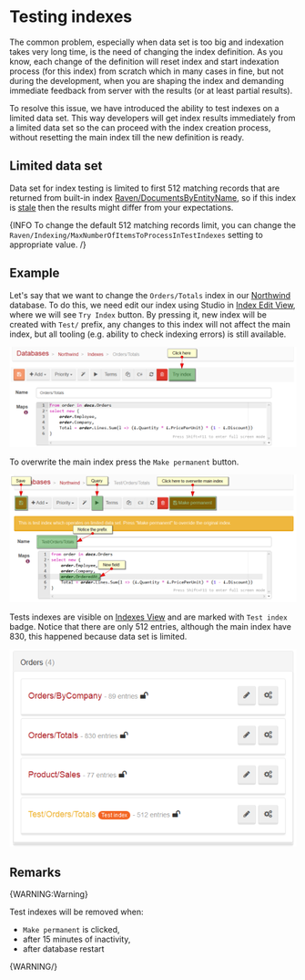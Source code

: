 ﻿# Testing indexes

The common problem, especially when data set is too big and indexation takes very long time, is the need of changing the index definition. As you know, each change of the definition will reset index and start indexation process (for this index) from scratch which in many cases in fine, but not during the development, when you are shaping the index and demanding immediate feedback from server with the results (or at least partial results).

To resolve this issue, we have introduced the ability to test indexes on a limited data set. This way developers will get index results immediately from a limited data set so the can proceed with the index creation process, without resetting the main index till the new definition is ready.

## Limited data set

Data set for index testing is limited to first 512 matching records that are returned from built-in index [Raven/DocumentsByEntityName](../indexes/indexing-basics#default-index), so if this index is [stale](../indexes/stale-indexes) then the results might differ from your expectations.

{INFO To change the default 512 matching records limit, you can change the `Raven/Indexing/MaxNumberOfItemsToProcessInTestIndexes` setting to appropriate value. /}

## Example

Let's say that we want to change the `Orders/Totals` index in our [Northwind](../studio/overview/tasks/create-sample-data) database. To do this, we need edit our index using Studio in [Index Edit View](../studio/overview/indexes/index-edit-view), where we will see `Try Index` button. By pressing it, new index will be created with `Test/` prefix, any changes to this index will not affect the main index, but all tooling (e.g. ability to check indexing errors) is still available.

![Figure 1. Testing indexes. Try index.](images/testing-indexes-1.png)

To overwrite the main index press the `Make permanent` button.

![Figure 2. Testing indexes. Make permanent.](images/testing-indexes-2.png)

Tests indexes are visible on [Indexes View](../studio/overview/indexes/indexes-view) and are marked with `Test index` badge. Notice that there are only 512 entries, although the main index have 830, this happened because data set is limited.

![Figure 3. Testing indexes. Indexes.](images/testing-indexes-3.png)

## Remarks

{WARNING:Warning}

Test indexes will be removed when:

- `Make permanent` is clicked,
- after 15 minutes of inactivity,
- after database restart

{WARNING/}